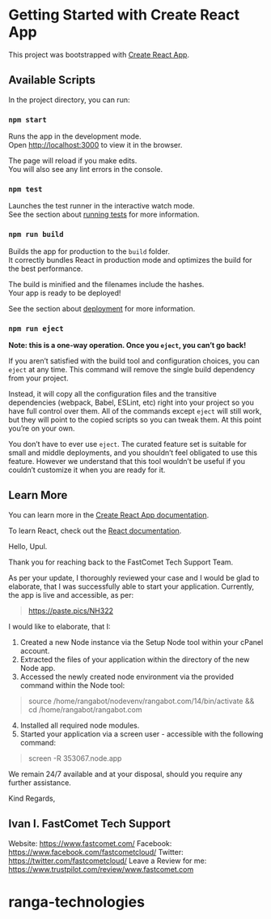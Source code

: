 # Getting Started with Create React App

This project was bootstrapped with [Create React App](https://github.com/facebook/create-react-app).

## Available Scripts

In the project directory, you can run:

### `npm start`

Runs the app in the development mode.\
Open [http://localhost:3000](http://localhost:3000) to view it in the browser.

The page will reload if you make edits.\
You will also see any lint errors in the console.

### `npm test`

Launches the test runner in the interactive watch mode.\
See the section about [running tests](https://facebook.github.io/create-react-app/docs/running-tests) for more information.

### `npm run build`

Builds the app for production to the `build` folder.\
It correctly bundles React in production mode and optimizes the build for the best performance.

The build is minified and the filenames include the hashes.\
Your app is ready to be deployed!

See the section about [deployment](https://facebook.github.io/create-react-app/docs/deployment) for more information.

### `npm run eject`

**Note: this is a one-way operation. Once you `eject`, you can’t go back!**

If you aren’t satisfied with the build tool and configuration choices, you can `eject` at any time. This command will remove the single build dependency from your project.

Instead, it will copy all the configuration files and the transitive dependencies (webpack, Babel, ESLint, etc) right into your project so you have full control over them. All of the commands except `eject` will still work, but they will point to the copied scripts so you can tweak them. At this point you’re on your own.

You don’t have to ever use `eject`. The curated feature set is suitable for small and middle deployments, and you shouldn’t feel obligated to use this feature. However we understand that this tool wouldn’t be useful if you couldn’t customize it when you are ready for it.

## Learn More

You can learn more in the [Create React App documentation](https://facebook.github.io/create-react-app/docs/getting-started).

To learn React, check out the [React documentation](https://reactjs.org/).






Hello, Upul.

Thank you for reaching back to the FastComet Tech Support Team.

As per your update, I thoroughly reviewed your case and I would be glad to elaborate, that I was successfully able to start your application. Currently, the app is live and accessible, as per:

> https://paste.pics/NH322

I would like to elaborate, that I:

1. Created a new Node instance via the Setup Node tool within your cPanel account.
2. Extracted the files of your application within the directory of the new Node app.
3. Accessed the newly created node environment via the provided command within the Node tool:

> source /home/rangabot/nodevenv/rangabot.com/14/bin/activate && cd /home/rangabot/rangabot.com

4. Installed all required node modules.
5. Started your application via a screen user - accessible with the following command:

> screen -R 353067.node.app

We remain 24/7 available and at your disposal, should you require any further assistance.

Kind Regards,

Ivan I.
FastComet Tech Support
--
Website: https://www.fastcomet.com/
Facebook: https://www.facebook.com/fastcometcloud/
Twitter: https://twitter.com/fastcometcloud/
Leave a Review for me: https://www.trustpilot.com/review/www.fastcomet.com

# ranga-technologies
